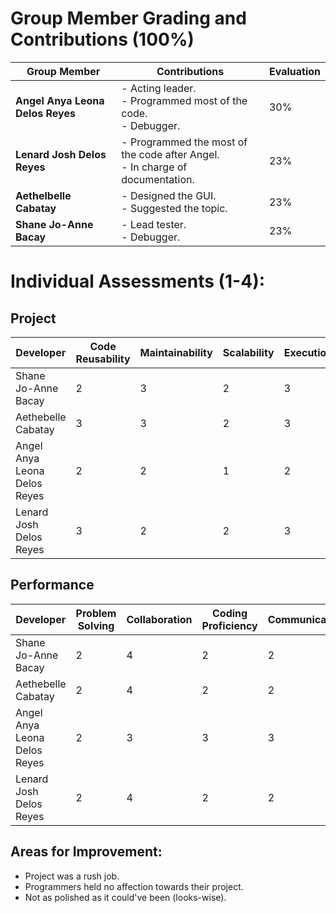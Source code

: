 
# Group Member Grading and Contributions (100%)

| **Group Member**                                | **Contributions**                               | **Evaluation** |
| ------------------------------------------------- | ----------------------------------------------- | --------------- |
| **Angel Anya Leona Delos Reyes** | - Acting leader. <br/> - Programmed most of the code. <br/> - Debugger. | 30% |
| **Lenard Josh Delos Reyes** | - Programmed the most of the code after Angel. <br/> - In charge of documentation. | 23% |
| **Aethelbelle Cabatay** | - Designed the GUI. <br/> - Suggested the topic. | 23% |
| **Shane Jo-Anne Bacay** | - Lead tester. <br/> - Debugger. | 23% |


# Individual Assessments (1-4):

## Project

| Developer                    | Code Reusability | Maintainability | Scalability | Execution | Originality | Overall Impression |
| ----------------------------- | ----------------- | ---------------- | ------------ | --------- | ------------ | ------------------- |
| Shane Jo-Anne Bacay           | 2                 | 3                | 2            | 3         | 2            | 2.4                 |
| Aethebelle Cabatay            | 3                 | 3                | 2            | 3         | 3            | 2.8                 |
| Angel Anya Leona Delos Reyes  | 2                 | 2                | 1            | 2         | 2            | 1.8                 |
| Lenard Josh Delos Reyes       | 3                 | 2                | 2            | 3         | 2            | 2.4                 |

## Performance

| Developer                    | Problem Solving | Collaboration | Coding Proficiency | Communication | Creativity | Overall Impression |
| ----------------------------- | --------------- | -------------- | ------------------- | -------------- | ----------- | ------------------- |
| Shane Jo-Anne Bacay           | 2               | 4              | 2                   | 2              | 2           | 2.4                 |
| Aethebelle Cabatay            | 2               | 4              | 2                   | 2              | 2           | 2.4                 |
| Angel Anya Leona Delos Reyes  | 2               | 3              | 3                   | 3              | 3           | 2.4                 |
| Lenard Josh Delos Reyes       | 2               | 4              | 2                   | 2              | 2           | 2.4                 |

## Areas for Improvement:
- Project was a rush job.
- Programmers held no affection towards their project.
- Not as polished as it could've been (looks-wise).



